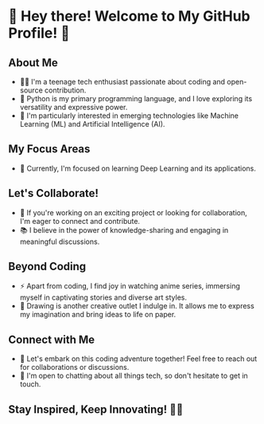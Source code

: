 # 👋 Hey there! Welcome to My GitHub Profile! 🌟

## About Me

- 🧑‍💻 I'm a teenage tech enthusiast passionate about coding and open-source contribution.
- 🐍 Python is my primary programming language, and I love exploring its versatility and expressive power.
- 🌱 I'm particularly interested in emerging technologies like Machine Learning (ML) and Artificial Intelligence (AI).


## My Focus Areas

- 🤖 Currently, I'm focused on learning Deep Learning and its applications.

## Let's Collaborate!

- 🚀 If you're working on an exciting project or looking for collaboration, I'm eager to connect and contribute.
- 📚 I believe in the power of knowledge-sharing and engaging in meaningful discussions.

## Beyond Coding

- ⚡️ Apart from coding, I find joy in watching anime series, immersing myself in captivating stories and diverse art styles.
- 🎨 Drawing is another creative outlet I indulge in. It allows me to express my imagination and bring ideas to life on paper.

## Connect with Me

- 🌟 Let's embark on this coding adventure together! Feel free to reach out for collaborations or discussions.
- 💬 I'm open to chatting about all things tech, so don't hesitate to get in touch.

## Stay Inspired, Keep Innovating! 🚀💡
